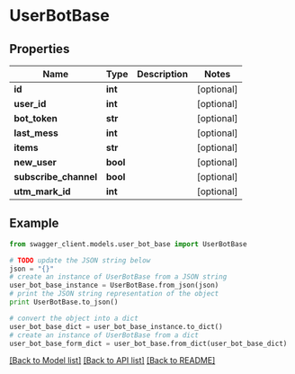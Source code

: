 # UserBotBase


## Properties
Name | Type | Description | Notes
------------ | ------------- | ------------- | -------------
**id** | **int** |  | [optional] 
**user_id** | **int** |  | [optional] 
**bot_token** | **str** |  | [optional] 
**last_mess** | **int** |  | [optional] 
**items** | **str** |  | [optional] 
**new_user** | **bool** |  | [optional] 
**subscribe_channel** | **bool** |  | [optional] 
**utm_mark_id** | **int** |  | [optional] 

## Example

```python
from swagger_client.models.user_bot_base import UserBotBase

# TODO update the JSON string below
json = "{}"
# create an instance of UserBotBase from a JSON string
user_bot_base_instance = UserBotBase.from_json(json)
# print the JSON string representation of the object
print UserBotBase.to_json()

# convert the object into a dict
user_bot_base_dict = user_bot_base_instance.to_dict()
# create an instance of UserBotBase from a dict
user_bot_base_form_dict = user_bot_base.from_dict(user_bot_base_dict)
```
[[Back to Model list]](../README.md#documentation-for-models) [[Back to API list]](../README.md#documentation-for-api-endpoints) [[Back to README]](../README.md)
